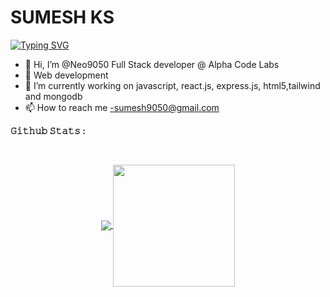 # SUMESH KS

<a href="https://git.io/typing-svg"><img src="https://readme-typing-svg.demolab.com?font=Fira+Code&pause=1000&color=8842F7&multiline=true&width=435&lines=MERN+STACK+DEVELOPER" alt="Typing SVG" /></a>


- 👋 Hi, I’m @Neo9050 Full Stack developer @ Alpha Code Labs
- 👀 Web development
- 🌱 I’m currently working on javascript, react.js, express.js, html5,tailwind and mongodb
- 📫 How to reach me -sumesh9050@gmail.com


<strong>𝙶𝚒𝚝𝚑𝚞𝚋 𝚂𝚝𝚊𝚝𝚜 : </strong>
</summary>
<br>

<p align="center">
  <a href="https://github.com/Singh-csm">
    <img align="center" src="https://github-readme-stats.vercel.app/api?username=Singh-csm&show_icons=true&hide_border=true&title_color=94b4a4&amp&icon_color=FFFFFF&amp&text_color=FFFFFF&amp&bg_color=000000&count_private=true&include_all_commits=true"/>
  </a>
  <a href="https://github.com/Singh-csm">
    <img align="center" height="195px" src="https://github-readme-stats.vercel.app/api/top-langs/?username=Singh-csm&text_color=FFFFFF&bg_color=000000&title_color=94b4a4&langs_count=15&layout=compact&hide_border=true" />
  </a>
</p>
</details>
<br>

<!---
Neo9050/Neo9050 is a ✨ special ✨ repository because its `README.md` (this file) appears on your GitHub profile.
You can click the Preview link to take a look at your changes.
--->
